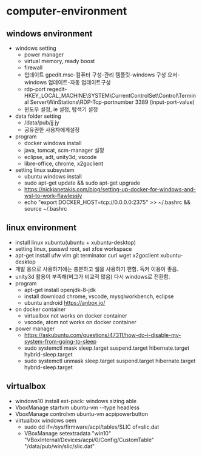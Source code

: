 # computer-environment

<!--
description = 정리자료
tag = it, pc, windows, linux, docker
-->

## windows environment
- windows setting
    - power manager
    - virtual memory, ready boost
    - firewall
    - 업데이트 gpedit.msc-컴퓨터 구성-관리 템플릿-windows 구성 요서-windows 업데이트-자동 업데이트구성
    - rdp-port regedit- HKEY_LOCAL_MACHINE\SYSTEM\CurrentControlSet\Control\Terminal Server\WinStations\RDP-Tcp-portnumber 3389 (input-port-value)
    - 윈도우 설정, ie 설정, 탐색기 설정
- data folder setting
    - /data/pub/jj jy
    - 공유권한 사용자에게설정
- program
    - docker windows install
    - java, tomcat, scm-manager 설정
    - eclipse, adt, unity3d, vscode
    - libre-office, chrome, x2goclient
- setting linux subsystem
    - ubuntu windows install
    - sudo apt-get update && sudo apt-get upgrade
    - https://nickjanetakis.com/blog/setting-up-docker-for-windows-and-wsl-to-work-flawlessly
    - echo "export DOCKER_HOST=tcp://0.0.0.0:2375" >> ~/.bashrc && source ~/.bashrc

## linux environment
- install linux xubuntu(ubuntu + xubuntu-desktop)
- setting linux, passwd root, set xfce workspace
- apt-get install ufw vim git terminator curl wget x2goclient xubuntu-desktop
- 개발 용으로 사용하기에는 충분하고 쉘을 사용하기 편함. 독커 이용이 좋음.
- unity3d 활용이 부족해(버그가 비교적 많음) 다시 windows로 전환함.
- program
    - apt-get install openjdk-8-jdk
    - install download chrome, vscode, mysqlworkbench, eclipse
    - ubuntu android https://anbox.io/
- on docker container
    - virtualbox not works on docker container
    - vscode, atom not works on docker container
- power manager
    - https://askubuntu.com/questions/47311/how-do-i-disable-my-system-from-going-to-sleep
    - sudo systemctl mask sleep.target suspend.target hibernate.target hybrid-sleep.target
    - sudo systemctl unmask sleep.target suspend.target hibernate.target hybrid-sleep.target

## virtualbox
- windows10 install ext-pack: windows sizing able
- VboxManage startvm ubuntu-vm --type headless
- VboxManage controlvm ubuntu-vm acpipowerbutton
- virtualbox windows oem
  - sudo dd if=/sys/firmware/acpi/tables/SLIC of=slic.dat
  - VBoxManage setextradata "win10" "VBoxInternal/Devices/acpi/0/Config/CustomTable" "/data/pub/win/slic/slic.dat"
